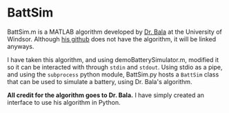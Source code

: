 # BattSim

BattSim.m is a MATLAB algorithm developed by [Dr. Bala](https://www.uwindsor.ca/engineering/electrical/343/dr-bala-balasingam) at the University of Windsor. Although [his github](https://github.com/SingamLabs) does not have the algorithm, it will be linked anyways.

I have taken this algorithm, and using demoBatterySimulator.m, modified it so it can be interacted with through `stdin` and `stdout`.
Using stdio as a pipe, and using the `subprocess` python module, BattSim.py hosts a `BattSim` class that can be used to simulate a battery, using Dr. Bala's algorithm.

**All credit for the algorithm goes to Dr. Bala.** I have simply created an interface to use his algorithm in Python.

